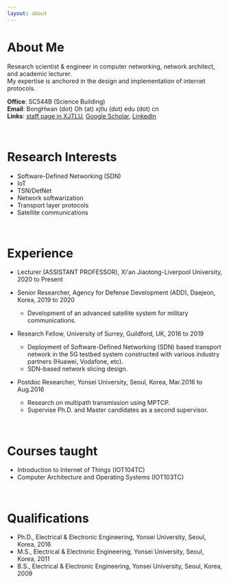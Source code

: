 ```yaml
---
layout: about 
---
```


# About Me
Research scientist & engineer in computer networking, network architect, and academic lecturer.     
My expertise is anchored in the design and implementation of internet protocols.

__Office__: SC544B (Science Building)   
__Email__: BongHwan (dot) Oh (at) xjtlu (dot) edu (dot) cn    
__Links__: [staff page in XJTLU](https://www.xjtlu.edu.cn/en/departments/academic-departments/entrepreneur-college-taicang/staff/bonghwan-oh), 
[Google Scholar](https://scholar.google.co.uk/citations?hl=en&user=rMXzSyAAAAAJ), 
[LinkedIn](https://www.linkedin.com/in/bong-hwan-oh-019300108/)

<br/>

# Research Interests
* Software-Defined Networking (SDN)
* IoT
* TSN/DetNet 
* Network softwarization
* Transport layer protocols
* Satellite communications

<br/>

# Experience
* Lecturer (ASSISTANT PROFESSOR), Xi'an Jiaotong-Liverpool University, 2020 to Present

* Senior Researcher, Agency for Defense Development (ADD), Daejeon, Korea, 2019 to 2020
  * Development of an advanced satellite system for military communications.

* Research Fellow, University of Surrey, Guildford, UK, 2016 to 2019
  * Deployment of Software-Defined Networking (SDN) based transport network in the 5G testbed system constructed with various industry partners (Huawei, Vodafone, etc).
  * SDN-based network slicing design.

* Postdoc Researcher, Yonsei University, Seoul, Korea, Mar.2016 to Aug.2016
  * Research on multipath transmission using MPTCP.
  * Supervise Ph.D. and Master candidates as a second supervisor.

<br/>

# Courses taught
* Introduction to Internet of Things (IOT104TC)
* Computer Architecture and Operating Systems (IOT103TC)

<br/>

# Qualifications
* Ph.D., Electrical & Electronic Engineering, Yonsei University, Seoul, Korea, 2016
* M.S.,  Electrical & Electronic Engineering, Yonsei University, Seoul, Korea, 2011
* B.S.,  Electrical & Electronic Engineering, Yonsei University, Seoul, Korea, 2009


